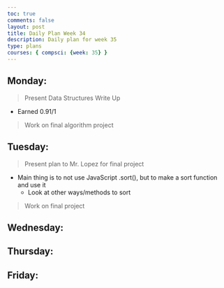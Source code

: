 ```yaml
---
toc: true
comments: false
layout: post
title: Daily Plan Week 34
description: Daily plan for week 35
type: plans
courses: { compsci: {week: 35} }
---
```


## Monday:
> Present Data Structures Write Up
- Earned 0.91/1

> Work on final algorithm project

## Tuesday:
> Present plan to Mr. Lopez for final project
- Main thing is to not use JavaScript .sort(), but to make a sort function and use it
    - Look at other ways/methods to sort

> Work on final project

## Wednesday:
> 

## Thursday:
> 

## Friday:
> 